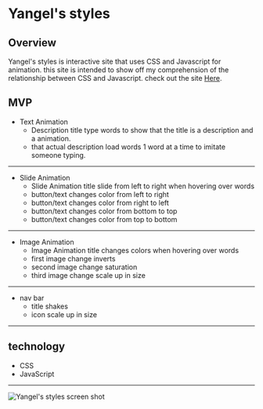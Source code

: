 
# Yangel's styles

## Overview
Yangel's styles is interactive site that uses CSS and Javascript for animation. this site is intended to show off my comprehension of the relationship between CSS and Javascript. check out the site [Here](https://yangel20.github.io/Yangel-Style-s/).

## MVP
* Text Animation
  * Description title type words to show that the title is a description and a animation.
  * that actual description load words 1 word at a time to imitate someone typing.

***

* Slide Animation
  * Slide Animation title slide from left to right when hovering over words
  * button/text changes color from left to right
  * button/text changes color from right to left
  * button/text changes color from bottom to top
  * button/text changes color from top to bottom

***

* Image Animation
  * Image Animation title changes colors when hovering over words
  * first image change inverts
  * second image change saturation
  * third image change scale up in size

***

* nav bar
  * title shakes
  * icon scale up in size

***
## technology
 * CSS
 * JavaScript

***


![Yangel's styles screen shot](https://i.imgur.com/EeyZq0W.png)


